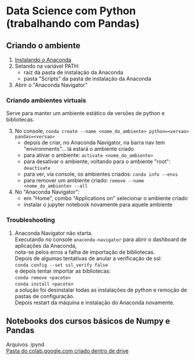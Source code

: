 # Data Science com Python (trabalhando com Pandas)  
  
## Criando o ambiente
  
1. [Instalando o Anaconda](https://www.anaconda.com/products/individual)  
2. Setando na variável PATH:
    - raiz da pasta de instalação da Anaconda
    - pasta "Scripts" da pasta de instalação da Anaconda
3. Abrir o "Anaconda Navigator"
  
### Criando ambientes virtuais
Serve para manter um ambiente estático de versões de python e bibliotecas.  
  
3. No console, `conda create --name <nome_do_ambiente> python=<versao> pandas=<versao>`
    - depois de criar, no Anaconda Navigator, na barra nav tem "environments"... lá estará o ambiente criado
    - para ativar o ambiente: `activate <nome_do_ambiente>`
    - para desativar o ambiente, voltando para o ambiente "root": `deactivate`
    - para ver, via console, os ambientes criados: `conda info --envs`
    - para remover um ambiente criado: `remove --name <nome_do_ambiente> --all`
4. No "Anaconda Navigator":
    - em "Home", combo "Applications on" selecionar o ambiente criado
    - instalar o jupyter notebook novamente para aquele ambiente
  
### Troubleshooting
  
1. Anaconda Navigator não starta.  
Executando no console `anaconda-navigator` para abrir o dashboard de aplicações da Anaconda,  
nota-se pelos erros a falha de importação de bibliotecas.  
Depois de algumas tentativas de anular a verificação de ssl:  
`conda config --set ssl_verify false`  
e depois tentar importar as bibliotecas:  
`conda remove <pacote>`  
`conda install <pacote>`  
a solução foi desinstalar todas as instalações de python e remoção de pastas de configuração.  
Depois restart da máquina e instalação do Anaconda novamente.
  
## Notebooks dos cursos básicos de Numpy e Pandas
  
Arquivos .ipynd  
[Pasta do colab.google.com criado dentro de drive](https://drive.google.com/drive/u/0/folders/1EWpNZwrSbkubb4vSznZO-Odt1ASxe4_x)
